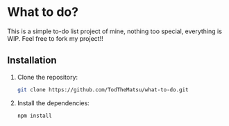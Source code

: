 # What to do?

This is a simple to-do list project of mine, nothing too special, everything is WIP.
Feel free to fork my project!!

## Installation

1. Clone the repository:
   ```bash
   git clone https://github.com/TodTheMatsu/what-to-do.git
   ```

2. Install the dependencies:
   ```bash
   npm install
   ```
